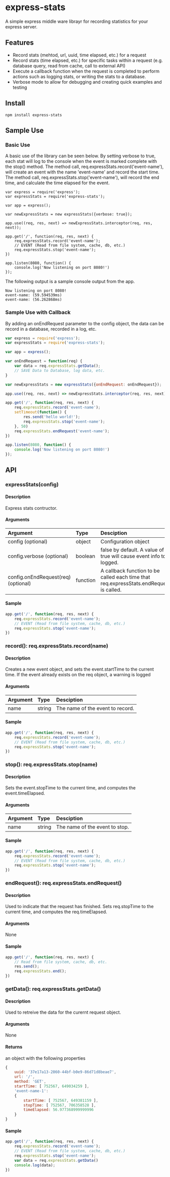 # express-stats
A simple express middle ware librayr for recording statistics for your express server. 

## Features
- Record stats (mehtod, url, uuid, time elapsed, etc.) for a request
- Record stats (time elapsed, etc.) for specific tasks within a request (e.g. database query, read from cache, call to external API)
- Execute a callback function when the request is completed to perform actions such as logging stats, or writing the stats to a database.
- Verbose mode to allow for debugging and creating quick examples and testing

## Install
```
npm install express-stats
```

## Sample Use
### Basic Use
A basic use of the library can be seen below. By setting verbose to true, each stat will log to the console when the event is marked complete with the stop() method. The method call, req.expressStats.record('event-name'), will create an event with the name 'event-name' and record the start time. The method call, req.expressStats.stop('event-name'), will record the end time, and calculate the time elapsed for the event.

```
var express = require('express');
var expressStats = require('express-stats');

var app = express();

var newExpressStats = new expressStats({verbose: true});

app.use((req, res, next) => newExpressStats.interceptor(req, res, next));

app.get('/', function(req, res, next) {
    req.expressStats.record('event-name');
    // EVENT (Read from file system, cache, db, etc.)
    req.expressStats.stop('event-name');
})

app.listen(8080, function() {
    console.log('Now listening on port 8080!')
});
```

The following output is a sample console output from the app.
```
Now listening on port 8080!
event-name: (59.594539ms)
event-name: (56.262868ms)
```

### Sample Use with Callback
By adding an onEndRequest parameter to the config object, the data can be record in a database, recorded in a log, etc.
```javascript
var express = require('express');
var expressStats = require('express-stats');

var app = express();

var onEndRequest = function(req) {
    var data = req.expressStats.getData();
    // SAVE Data to Database, log data, etc.
}

var newExpressStats = new expressStats({onEndRequest: onEndRequest});

app.use((req, res, next) => newExpressStats.interceptor(req, res, next));

app.get('/', function(req, res, next) {
    req.expressStats.record('event-name');
    setTimeout(function() {
        res.send('hello world!');
        req.expressStats.stop('event-name');
    }, 50)
    req.expressStats.endRequest('event-name');
})

app.listen(8080, function() {
    console.log('Now listening on port 8080!')
});
```

## API

### expressStats(config)
#### Description
Express stats contructor.
#### Arguments
| Argument                           | Type          | Desciption                                                           |
|:---------------------------------- |:------------- |:-------------------------------------------------------------------- |
| config (optional)                  | object        | Configuration object                                                 |
| config.verbose (optional)          | boolean       | false by default. A value of true will cause event info to be logged.|
| config.onEndRequest(req) (optional)| function      | A callback function to be called each time that req.expressStats.endRequest() is called.|
#### Sample
```javascript
app.get('/', function(req, res, next) {
    req.expressStats.record('event-name');
    // EVENT (Read from file system, cache, db, etc.)
    req.expressStats.stop('event-name');
})
```

### record(): req.expressStats.record(name)
#### Description
Creates a new event object, and sets the event.startTime to the current time. If the event already exists on the req object, a warning is logged
#### Arguments
| Argument         | Type          | Desciption                               |
|:---------------- |:------------- |:---------------------------------------- |
| name             | string        | The name of the event to record.         |
#### Sample
```javascript
app.get('/', function(req, res, next) {
    req.expressStats.record('event-name');
    // EVENT (Read from file system, cache, db, etc.)
    req.expressStats.stop('event-name');
})
```

### stop(): req.expressStats.stop(name)
#### Description
Sets the event.stopTime to the current time, and computes the event.timeElapsed. 
#### Arguments
| Argument         | Type          | Desciption                               |
|:---------------- |:------------- |:---------------------------------------- |
| name             | string        | The name of the event to stop.           |
#### Sample
```javascript
app.get('/', function(req, res, next) {
    req.expressStats.record('event-name');
    // EVENT (Read from file system, cache, db, etc.)
    req.expressStats.stop('event-name');
})
```

### endRequest(): req.expressStats.endRequest()
#### Description
Used to indicate that the request has finished. Sets req.stopTime to the current time, and computes the req.timeElapsed.
#### Arguments
None
#### Sample
```javascript
app.get('/', function(req, res, next) {
    // Read from file system, cache, db, etc.
    res.send();
    req.expressStats.end();
})
```

### getData(): req.expressStats.getData()
#### Description
Used to retreive the data for the curernt request object.
#### Arguments
None
#### Returns
an object with the following properties
```javascript
{ 
    uuid: '37e17a13-2860-44bf-b0e9-86d71d8beae7',
    url: '/',
    method: 'GET',
    startTime: [ 752567, 649034259 ],
    'event-name-1':
    { 
        startTime: [ 752567, 649381159 ],
        stopTime: [ 752567, 706358528 ],
        timeElapsed: 56.977368999999996 
    } 
}
```
#### Sample
```javascript
app.get('/', function(req, res, next) {
    req.expressStats.record('event-name');
    // EVENT (Read from file system, cache, db, etc.)
    req.expressStats.stop('event-name');
    var data = req.expressStats.getData()
    console.log(data);
})
```

